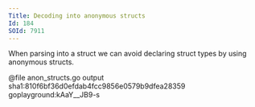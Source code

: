 ```yaml
---
Title: Decoding into anonymous structs
Id: 184
SOId: 7911
---
```

When parsing into a struct we can avoid declaring struct types by using anonymous structs.

@file anon_structs.go output sha1:810f6bf36d0efdab4fcc9856e0579b9dfea28359 goplayground:kAaY__JB9-s
